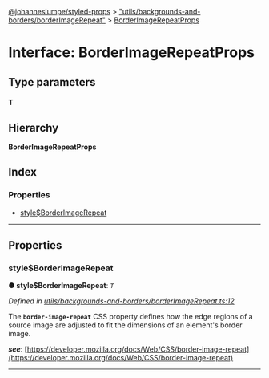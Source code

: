 [@johanneslumpe/styled-props](../README.md) > ["utils/backgrounds-and-borders/borderImageRepeat"](../modules/_utils_backgrounds_and_borders_borderimagerepeat_.md) > [BorderImageRepeatProps](../interfaces/_utils_backgrounds_and_borders_borderimagerepeat_.borderimagerepeatprops.md)

# Interface: BorderImageRepeatProps

## Type parameters
#### T 
## Hierarchy

**BorderImageRepeatProps**

## Index

### Properties

* [style$BorderImageRepeat](_utils_backgrounds_and_borders_borderimagerepeat_.borderimagerepeatprops.md#style_borderimagerepeat)

---

## Properties

<a id="style_borderimagerepeat"></a>

###  style$BorderImageRepeat

**● style$BorderImageRepeat**: *`T`*

*Defined in [utils/backgrounds-and-borders/borderImageRepeat.ts:12](https://github.com/johanneslumpe/styled-props/blob/8e709f1/src/utils/backgrounds-and-borders/borderImageRepeat.ts#L12)*

The **`border-image-repeat`** CSS property defines how the edge regions of a source image are adjusted to fit the dimensions of an element's border image.

*__see__*: [https://developer.mozilla.org/docs/Web/CSS/border-image-repeat](https://developer.mozilla.org/docs/Web/CSS/border-image-repeat)

___

